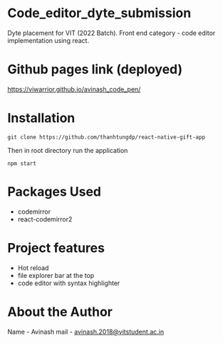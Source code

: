 # Code_editor_dyte_submission
Dyte placement for VIT (2022 Batch). Front end category - code editor implementation using react.

# Github pages link (deployed)

https://viwarrior.github.io/avinash_code_pen/

# Installation
```
git clone https://github.com/thanhtungdp/react-native-gift-app
```
Then in root directory run the application

```
npm start
```

# Packages Used
* codemirror
* react-codemirror2

# Project features

* Hot reload
* file explorer bar at the top
* code editor with syntax highlighter

# About the Author
Name - Avinash
mail - avinash.2018@vitstudent.ac.in

